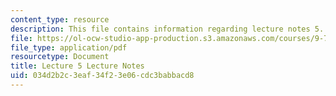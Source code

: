 ```yaml
---
content_type: resource
description: This file contains information regarding lecture notes 5.
file: https://ol-ocw-studio-app-production.s3.amazonaws.com/courses/9-70-social-psychology-spring-2013/034d2b2c3eaf34f23e06cdc3babbacd8_MIT9_70S13_Lect5.pdf
file_type: application/pdf
resourcetype: Document
title: Lecture 5 Lecture Notes
uid: 034d2b2c-3eaf-34f2-3e06-cdc3babbacd8
---
```

